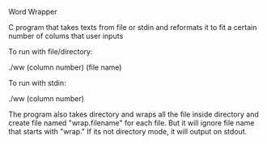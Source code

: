 Word Wrapper

C program that takes texts from file or stdin and reformats it to fit a certain number of colums that user inputs

To run with file/directory:

./ww (column number) (file name)


To run with stdin:

./ww (column number)


The program also takes directory and wraps all the file inside directory and create file named "wrap.filename" for each file. But it will ignore file name that starts with "wrap."
If its not directory mode, it will output on stdout.